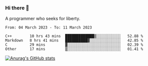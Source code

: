 ### Hi there 👋

<!--
**shejialuo/shejialuo** is a ✨ _special_ ✨ repository because its `README.md` (this file) appears on your GitHub profile.

Here are some ideas to get you started:

- 🔭 I’m currently working on ...
- 🌱 I’m currently learning ...
- 👯 I’m looking to collaborate on ...
- 🤔 I’m looking for help with ...
- 💬 Ask me about ...
- 📫 How to reach me: ...
- 😄 Pronouns: ...
- ⚡ Fun fact: ...
-->

A programmer who seeks for liberty.

<!--START_SECTION:waka-->

```text
From: 04 March 2023 - To: 11 March 2023

C++        10 hrs 43 mins  █████████████▒░░░░░░░░░░░   52.88 %
Markdown   8 hrs 41 mins   ██████████▓░░░░░░░░░░░░░░   42.85 %
C          29 mins         ▓░░░░░░░░░░░░░░░░░░░░░░░░   02.39 %
Other      17 mins         ▒░░░░░░░░░░░░░░░░░░░░░░░░   01.41 %
```

<!--END_SECTION:waka-->

[![Anurag's GitHub stats](https://github-readme-stats.vercel.app/api?username=shejialuo&show_icons=true&theme=dracula)](https://github.com/anuraghazra/github-readme-stats)
